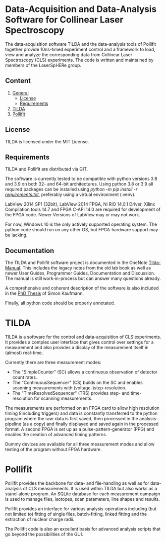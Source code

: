 # Data-Acquisition and Data-Analysis Software for Collinear Laser Spectroscopy
The data-acquisition software TILDA and the data-analysis tools of Pollifit together provide 10ns-timed experiment 
control and a framework to load, view and analyze the corresponding data from Collinear Laser Spectroscopy (CLS) 
experiments. The code is written and maintained by members of the LaserSpHERe group.

## Content
1. [General](#data-acquisition-and-data-analysis-software-for-collinear-laser-spectroscopy)
   * [License](#license)
   * [Requirements](#Requirements)
2. [TILDA](#tilda)
3. [Pollifit](#pollifit)

## License
TILDA is licensed under the MIT License.

## Requirements
TILDA and Pollifit are distributed via GIT.

The software is currently tested to be compatible with python versions 3.8 and 3.9 on both 32- and
64-bit architectures.
Using python 3.8 or 3.9 all required packages can be installed using *python -m pip install -r 
[requirements.txt](requirements.txt)*, preferably using a virtual environment (.venv).

LabView 2014 SP1 (32bit), LabView 2014 FPGA, Ni RIO 14.0.1 Driver, Xilinx Compilation tools 14.7 and FPGA C-APi 14.0 are
required for development of the FPGA code. Newer Versions of LabView may or may not work.

For now, Windows 10 is the only actively supported operating system. The python code should run on any other OS, but
FPGA-hardware support may be lacking.

## Documentation
The TILDA and Pollifit software project is documented in the OneNote 
[Tilda-Manual](https://espace.cern.ch/labbooks-lasersphere/_layouts/OneNote.aspx?id=%2Flabbooks-lasersphere%2FDarmstadt%2FTILDA-Manual).
This includes the legacy notes from the old lab book as well as newer User Guides, Programmer Guides, Documentation and 
Discussion. The manual is still work-in-process but can answer many questions already.

A comprehensive and coherent description of the software is also included in the 
[PhD Thesis](http://tuprints.ulb.tu-darmstadt.de/9286) 
of Simon Kaufmann. 

Finally, all python code should be properly annotated.

# TILDA
TILDA is a software for the control and data-acquisition of CLS experiments. It provides a complex user interface that 
gives control over settings for a measurement and also provides a display of the measurement itself in (almost) 
real-time.

Currently there are three measurement modes: 
* The "SimpleCounter" (SC) allows a continuous observation of detector count rates.
* The "ContinuousSequencer" (CS) builds on the SC and enables scanning measurements with (voltage-)step-resolution.
* The "TimeResolvedSequencer" (TRS) provides step- and time-resolution for scanning measurements. 

The measurements are performed on an FPGA card to allow high resolution timing 8including triggers) and data is 
constantly transferred to the python program where the raw-data is first saved, then processed in the analysis-pipeline
(as a copy) and finally displayed and saved again in the processed format. A second FPGA is set up as a 
pulse-pattern-generator (PPG) and enables the creation of advanced timing patterns.

Dummy devices are available for all three measurement modes and allow testing of the program without FPGA hardware.

# Pollifit
Pollifit provides the backbone for data- and file-handling as well as for data-analysis of CLS measurements. 
It is used within TILDA but also works as a stand-alone program. An SQLite database for each measurement campaign is 
used to manage files, isotopes, scan parameters, line shapes and results.

Pollifit provides an interface for various analysis-operations including
(but not limited to) fitting of single files, batch-fitting, linked fitting and the extraction of nuclear charge 
radii.

The Pollifit code is also an excellent basis for advanced analysis scripts that go beyond the possibilities of the GUI.